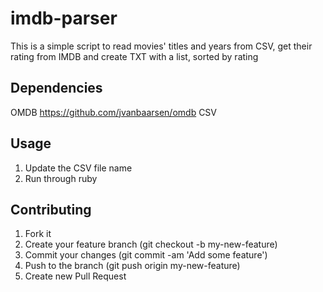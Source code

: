 # imdb-parser
This is a simple script to read movies' titles and years from CSV, get their rating from IMDB and create TXT with a list, sorted by rating

## Dependencies

OMDB https://github.com/jvanbaarsen/omdb
CSV


## Usage

1. Update the CSV file name
2. Run through ruby

## Contributing

1. Fork it
2. Create your feature branch (git checkout -b my-new-feature)
3. Commit your changes (git commit -am 'Add some feature')
4. Push to the branch (git push origin my-new-feature)
5. Create new Pull Request
